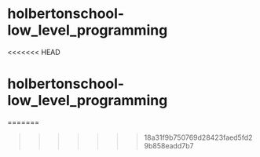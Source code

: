 # holbertonschool-low_level_programming
<<<<<<< HEAD
# holbertonschool-low_level_programming
=======
>>>>>>> 18a31f9b750769d28423faed5fd29b858eadd7b7
